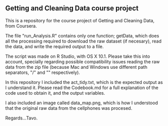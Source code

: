 ## Getting and Cleaning Data course project

This is a repository for the course project of Getting and Cleaning Data, from Coursera.

The file "run_Analysis.R" contains only one function; getData, which does all the processing required to download the raw dataset (if necesary), read the data, and write the required output to a file.

The script was made on R Studio, with OS X 10.1. Please take this into account, specially regarding possible compatibility issues reading the raw data from the zip file (because Mac and Windows use different path separators, "/" and "\" respectively).

In this repository I included the act_tidy.txt, which is the expected output as I understand it. Please read the Codebook.md for a full explanation of the code used to obtain it, and the output variables.

I also included an image called data_map.png, which is how I understood that the original raw data from the cellphones was procesed.

Regards...Tavo.
